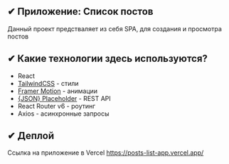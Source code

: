 ## ✔ Приложение: Список постов
Данный проект предстваляет из себя SPA, для создания и просмотра постов

## ✔ Какие технологии здесь используются?
- React
- [TailwindCSS](https://tailwindcss.com/)  - стили
- [Framer Motion](https://www.framer.com/motion/) - анимации
- [{JSON} Placeholder](https://jsonplaceholder.typicode.com/) - REST API 
- React Router v6 - роутинг
- Axios - асинхронные запросы


## ✔ Деплой
Ссылка на приложение в Vercel
https://posts-list-app.vercel.app/
